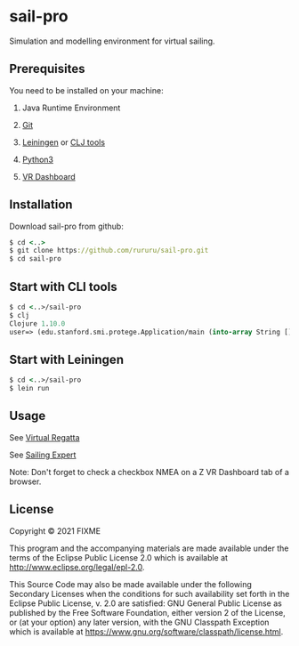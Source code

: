 # sail-pro

Simulation and modelling environment for virtual sailing.

## Prerequisites

You need to be installed on your machine:

1. Java Runtime Environment

2. [Git](https://git-scm.com/)

3. [Leiningen](https://leiningen.org/) or [CLJ tools](https://clojure.org/guides/getting_started)

3. [Python3](https://www.python.org/downloads/)

4. [VR Dashboard](https://martinez58400.wixsite.com/navigationvirtuelle/vr-dashboard?lang=en)


## Installation

Download sail-pro from github:

```clj
$ cd <..>
$ git clone https://github.com/rururu/sail-pro.git
$ cd sail-pro
```
## Start with CLI tools

```clj
$ cd <..>/sail-pro
$ clj
Clojure 1.10.0
user=> (edu.stanford.smi.protege.Application/main (into-array String []))
```

## Start with Leiningen

```clj
$ cd <..>/sail-pro
$ lein run
```

## Usage

See [Virtual Regatta](https://www.youtube.com/watch?v=LYRTzwEeJqw)

See [Sailing Expert](https://youtu.be/VG87r7_gVz8)

Note: Don't forget to check a checkbox NMEA on a Z VR Dashboard tab of a browser.

## License

Copyright © 2021 FIXME

This program and the accompanying materials are made available under the
terms of the Eclipse Public License 2.0 which is available at
http://www.eclipse.org/legal/epl-2.0.

This Source Code may also be made available under the following Secondary
Licenses when the conditions for such availability set forth in the Eclipse
Public License, v. 2.0 are satisfied: GNU General Public License as published by
the Free Software Foundation, either version 2 of the License, or (at your
option) any later version, with the GNU Classpath Exception which is available
at https://www.gnu.org/software/classpath/license.html.
